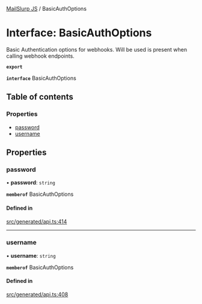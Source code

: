 [MailSlurp JS](../README.md) / BasicAuthOptions

# Interface: BasicAuthOptions

Basic Authentication options for webhooks. Will be used is present when calling webhook endpoints.

**`export`**

**`interface`** BasicAuthOptions

## Table of contents

### Properties

- [password](BasicAuthOptions.md#password)
- [username](BasicAuthOptions.md#username)

## Properties

### password

• **password**: `string`

**`memberof`** BasicAuthOptions

#### Defined in

[src/generated/api.ts:414](https://github.com/mailslurp/mailslurp-client/blob/5a5ba59/src/generated/api.ts#L414)

___

### username

• **username**: `string`

**`memberof`** BasicAuthOptions

#### Defined in

[src/generated/api.ts:408](https://github.com/mailslurp/mailslurp-client/blob/5a5ba59/src/generated/api.ts#L408)
